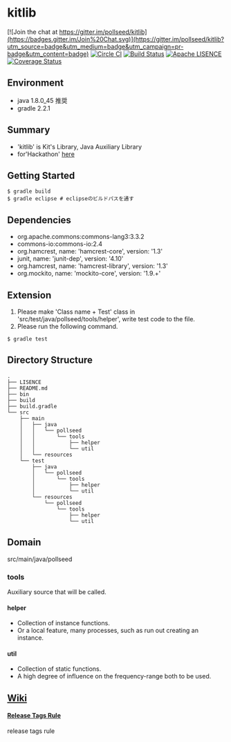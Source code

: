 # kitlib

[![Join the chat at https://gitter.im/pollseed/kitlib](https://badges.gitter.im/Join%20Chat.svg)](https://gitter.im/pollseed/kitlib?utm_source=badge&utm_medium=badge&utm_campaign=pr-badge&utm_content=badge)
[![Circle CI](https://circleci.com/gh/pollseed/kitlib.svg?style=svg)](https://circleci.com/gh/pollseed/kitlib)
[![Build Status](https://travis-ci.org/pollseed/kitlib.svg?branch=master)](https://travis-ci.org/pollseed/kitlib)
[![Apache LISENCE](https://img.shields.io/badge/lisence-Apache%202.0-yellowgreen.svg)](https://github.com/pollseed/kitlib/blob/master/LISENCE)
[![Coverage Status](https://coveralls.io/repos/pollseed/kitlib/badge.svg?branch=master)](https://coveralls.io/r/pollseed/kitlib?branch=master)

## Environment
* java 1.8.0_45 推奨
* gradle 2.2.1

## Summary
* 'kitlib' is Kit's Library, Java Auxiliary Library
* for'Hackathon' [here](https://github.com/pollseed/kitlib/tree/master/src/main/java/pollseed/gof)

## Getting Started

```
$ gradle build
$ gradle eclipse # eclipseのビルドパスを通す
```

## Dependencies

* org.apache.commons:commons-lang3:3.3.2
* commons-io:commons-io:2.4
* org.hamcrest, name: 'hamcrest-core', version: '1.3'
* junit, name: 'junit-dep', version: '4.10'
* org.hamcrest, name: 'hamcrest-library', version: '1.3'
* org.mockito, name: 'mockito-core', version: '1.9.+'

## Extension

1. Please make 'Class name + Test' class in 'src/test/java/pollseed/tools/helper', write test code to the file.
2. Please run the following command.

```
$ gradle test
```

## Directory Structure

```
.
├── LISENCE
├── README.md
├── bin
├── build
├── build.gradle
└── src
    ├── main
    │   ├── java
    │   │   └── pollseed
    │   │       └── tools
    │   │           ├── helper
    │   │           └── util
    │   └── resources
    └── test
        ├── java
        │   └── pollseed
        │       └── tools
        │           ├── helper
        │           └── util
        └── resources
            └── pollseed
                └── tools
                    ├── helper
                    └── util
```

## Domain
src/main/java/pollseed

### tools
Auxiliary source that will be called.

#### helper
* Collection of instance functions.
* Or a local feature, many processes, such as run out creating an instance.

#### util
* Collection of static functions.
* A high degree of influence on the frequency-range both to be used.

## [Wiki](https://github.com/pollseed/kitlib/wiki)
#### [Release Tags Rule](https://github.com/pollseed/kitlib/wiki/Release)
release tags rule
